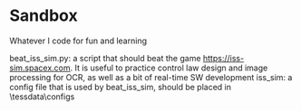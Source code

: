 # Sandbox
Whatever I code for fun and learning

beat_iss_sim.py: a script that should beat the game https://iss-sim.spacex.com. It is useful to practice control law design and image processing for OCR, as well as a bit of real-time SW development
iss_sim: a config file that is used by beat_iss_sim, should be placed in <Tesseract home folder>\tessdata\configs
